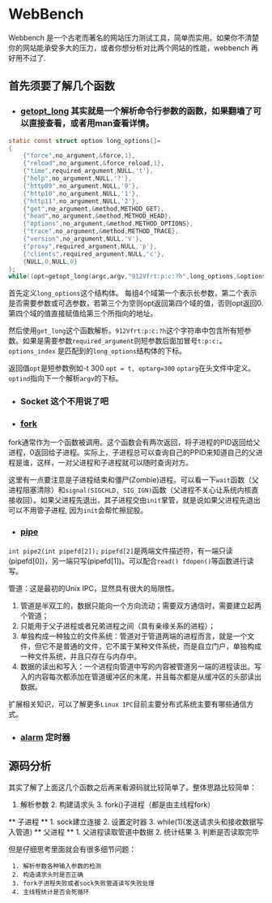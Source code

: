 # WebBench
Webbench 是一个古老而著名的网站压力测试工具，简单而实用。如果你不清楚你的网站能承受多大的压力，或者你想分析对比两个网站的性能，webbench 再好用不过了.

## 首先须要了解几个函数
- ### [getopt_long](http://man7.org/linux/man-pages/man3/getopt.3.html)   其实就是一个解析命令行参数的函数，如果翻墙了可以直接查看，或者用man查看详情。
```c
static const struct option long_options[]=
{
    {"force",no_argument,&force,1},
    {"reload",no_argument,&force_reload,1},
    {"time",required_argument,NULL,'t'},
    {"help",no_argument,NULL,'?'},
    {"http09",no_argument,NULL,'9'},
    {"http10",no_argument,NULL,'1'},
    {"http11",no_argument,NULL,'2'},
    {"get",no_argument,&method,METHOD_GET},
    {"head",no_argument,&method,METHOD_HEAD},
    {"options",no_argument,&method,METHOD_OPTIONS},
    {"trace",no_argument,&method,METHOD_TRACE},
    {"version",no_argument,NULL,'V'},
    {"proxy",required_argument,NULL,'p'},
    {"clients",required_argument,NULL,'c'},
    {NULL,0,NULL,0}
};
while((opt=getopt_long(argc,argv,"912Vfrt:p:c:?h",long_options,&options_index))!=EOF )
```
首先定义`long_options`这个结构体。 每组4个域第一个表示长参数，第二个表示是否需要参数或可选参数，若第三个为空则opt返回第四个域的值，否则opt返回0. 第四个域的值直接赋值给第三个所指向的地址。

然后使用`get_long`这个函数解析。`912Vfrt:p:c:?h`这个字符串中包含所有短参数。如果是需要参数`required_argument`则短参数后面加冒号`t:p:c:`。`options_index` 是匹配到的`long_options`结构体的下标。  

返回值`opt`是短参数例如-t 300 `opt = t, optarg=300` `optarg`在头文件中定义。`optind`指向下一个解析`argv`的下标。

- ### Socket 这个不用说了吧

- ### [fork](http://man7.org/linux/man-pages/man2/fork.2.html)    
fork通常作为一个函数被调用。这个函数会有两次返回，将子进程的PID返回给父进程，0返回给子进程。实际上，子进程总可以查询自己的PPID来知道自己的父进程是谁，这样，一对父进程和子进程就可以随时查询对方。

这里有一点要注意是子进程结束和僵尸(Zombie)进程。可以看一下`wait`函数（父进程阻塞清除）和`signal(SIGCHLD, SIG_IGN)`函数（父进程不关心让系统内核直接收回）。如果父进程先退出，其子进程交由`init`掌管，就是说如果父进程先退出可以不用管子进程, 因为`init`会帮忙擦屁股。

- ### [pipe](http://man7.org/linux/man-pages/man2/pipe.2.html)    
`int pipe2(int pipefd[2]);`  `pipefd[2]`是两端文件描述符，有一端只读(pipefd[0])，另一端只写(pipefd[1])。可以配合`read() fdopen()`等函数进行读写。

管道：这是最初的Unix IPC，显然具有很大的局限性。
1. 管道是半双工的，数据只能向一个方向流动；需要双方通信时，需要建立起两个管道；
2. 只能用于父子进程或者兄弟进程之间（具有亲缘关系的进程）；
3. 单独构成一种独立的文件系统：管道对于管道两端的进程而言，就是一个文件，但它不是普通的文件，它不属于某种文件系统，而是自立门户，单独构成一种文件系统，并且只存在与内存中。
4. 数据的读出和写入：一个进程向管道中写的内容被管道另一端的进程读出。写入的内容每次都添加在管道缓冲区的末尾，并且每次都是从缓冲区的头部读出数据。

扩展相关知识，可以了解更多`Linux IPC`目前主要分布式系统主要有哪些通信方式。

- ### [alarm](http://man7.org/linux/man-pages/man2/alarm.2.html)  定时器


## 源码分析
其实了解了上面这几个函数之后再来看源码就比较简单了。整体思路比较简单：

1. 解析参数 2. 构建请求头 3. fork()子进程（都是由主线程fork）

** 子进程 **
    1. sock建立连接 2. 设置定时器  3. while(1)(发送请求头和接收数据写入管道)
** 父进程 **
    1. 父进程读取管道中数据 2. 统计结果  3. 判断是否读取完毕
    
但是仔细思考里面就会有很多细节问题：

     1. 解析参数各种输入参数的检测
     2. 构造请求头时是否正确
     3. fork子进程失败或者sock失败管道读写失败处理
     4. 主线程统计是否会死循环
